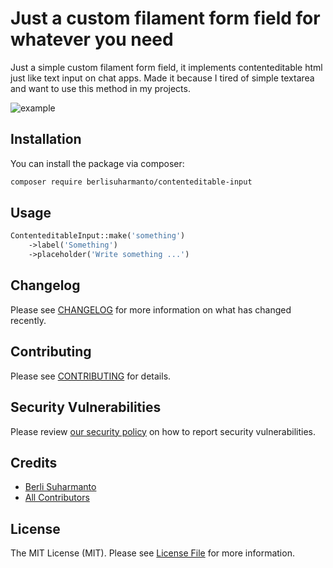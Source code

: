 # Just a custom filament form field for whatever you need

Just a simple custom filament form field, it implements contenteditable html just like text input on chat apps. Made it because I tired of simple textarea and want to use this method in my projects.



![example](https://github.com/user-attachments/assets/b322a5f3-6c3c-4cb7-9a9e-efc789ab3a85)



## Installation

You can install the package via composer:

```bash
composer require berlisuharmanto/contenteditable-input
```

## Usage

```php
ContenteditableInput::make('something')
    ->label('Something')
    ->placeholder('Write something ...')
```

## Changelog

Please see [CHANGELOG](CHANGELOG.md) for more information on what has changed recently.

## Contributing

Please see [CONTRIBUTING](.github/CONTRIBUTING.md) for details.

## Security Vulnerabilities

Please review [our security policy](../../security/policy) on how to report security vulnerabilities.

## Credits

- [Berli Suharmanto](https://github.com/berlisuharmanto)
- [All Contributors](../../contributors)

## License

The MIT License (MIT). Please see [License File](LICENSE.md) for more information.
